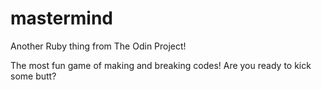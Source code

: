 # mastermind
Another Ruby thing from The Odin Project!

The most fun game of making and breaking codes! Are you ready to kick some butt?